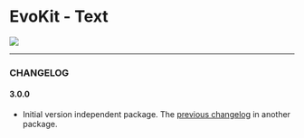 # EvoKit - Text

[![](https://img.shields.io/npm/v/evokit-text.svg)](https://www.npmjs.com/package/evokit-text)

---

### CHANGELOG

#### 3.0.0

- Initial version independent package. The [previous changelog](packages/evokit/CHANGELOG.md) in another package.
